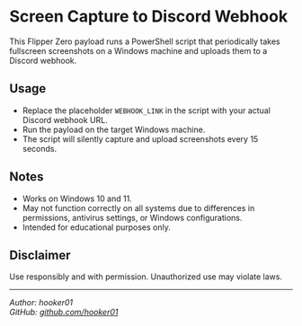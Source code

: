 # Screen Capture to Discord Webhook

This Flipper Zero payload runs a PowerShell script that periodically takes fullscreen screenshots on a Windows machine and uploads them to a Discord webhook.

## Usage

- Replace the placeholder `WEBHOOK_LINK` in the script with your actual Discord webhook URL.
- Run the payload on the target Windows machine.
- The script will silently capture and upload screenshots every 15 seconds.

## Notes

- Works on Windows 10 and 11.
- May not function correctly on all systems due to differences in permissions, antivirus settings, or Windows configurations.
- Intended for educational purposes only.

## Disclaimer

Use responsibly and with permission. Unauthorized use may violate laws.


---

*Author: hooker01*  
*GitHub: [github.com/hooker01](https://github.com/hooker01)*
